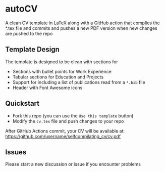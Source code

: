 # autoCV

A clean CV template in LaTeX along with a GitHub action that complies the *.tex file and commits and pushes a new PDF version when new changes are pushed to the repo

## Template Design

The template is designed to be clean with sections for
- Sections with bullet points for Work Experience
- Tabular sections for Education and Projects
- Support for including a list of publications read from a `*.bib` file
- Header with Font Awesome icons

## Quickstart
- Fork this repo (you can use the `Use this template` button)
- Modify the `cv.tex` file and push changes to your repo

After GitHub Actions commit, your CV will be available at: https://github.com/username/selfcompilating_cv/cv.pdf

## Issues
Please start a new discussion or issue if you encounter problems

